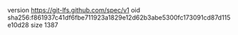 version https://git-lfs.github.com/spec/v1
oid sha256:f861937c41df6fbe711923a1829e12d62b3abe5300fc173091cd87d115e10d28
size 1387
